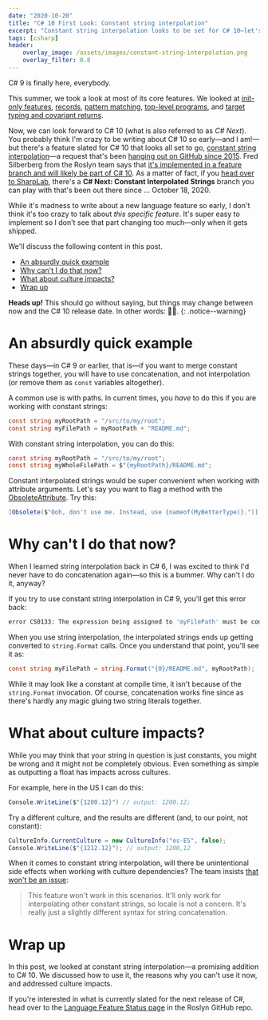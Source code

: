 ```yaml
---
date: "2020-10-20"
title: "C# 10 First Look: Constant string interpolation"
excerpt: "Constant string interpolation looks to be set for C# 10—let's take a look."
tags: [csharp]
header:
    overlay_image: /assets/images/constant-string-interpolation.png
    overlay_filter: 0.8
---
```


C# 9 is finally here, everybody.

This summer, we took a look at most of its core features. We looked at [init-only features](https://daveabrock.com/2020/06/29/c-sharp-9-deep-dive-inits), [records](https://daveabrock.com/2020/07/06/c-sharp-9-deep-dive-records), [pattern matching](https://daveabrock.com/2020/07/06/c-sharp-9-pattern-matching), [top-level programs](https://daveabrock.com/2020/07/09/c-sharp-9-top-level-programs), and [target typing and covariant returns](https://daveabrock.com/2020/07/14/c-sharp-9-target-typing-covariants).

Now, we can look forward to C# 10 (what is also referred to as *C# Next*). You probably think I'm crazy to be writing about C# 10 so early—and I am!—but there's a feature slated for C# 10 that looks all set to go, [constant string interpolation](https://github.com/dotnet/csharplang/issues/2951)—a request that's been [hanging out on GitHub since 2015](https://github.com/dotnet/roslyn/issues/4678). Fred Silberberg from the Roslyn team says that [it's implemented in a feature branch and will likely be part of C# 10](https://github.com/dotnet/csharplang/issues/2951#issuecomment-696784012). As a matter of fact, if you [head over to SharpLab](https://sharplab.io/), there's a **C# Next: Constant Interpolated Strings** branch you can play with that's been out there since ... October 18, 2020.

While it's madness to write about a new language feature so early, I don't think it's too crazy to talk about *this specific feature*. It's super easy to implement so I don't see that part changing too much—only when it gets shipped.


We'll discuss the following content in this post.

- [An absurdly quick example](#an-absurdly-quick-example)
- [Why can't I do that now?](#why-cant-i-do-that-now)
- [What about culture impacts?](#what-about-culture-impacts)
- [Wrap up](#wrap-up)

**Heads up!** This should go without saying, but things may change between now and the C# 10 release date. In other words: 🤷‍♂️.
{: .notice--warning}

# An absurdly quick example

These days—in C# 9 or earlier, that is—if you want to merge constant strings together, you will have to use concatenation, and not interpolation (or remove them as `const` variables altogether).

A common use is with paths. In current times, you *have* to do this if you are working with constant strings:

```csharp
const string myRootPath = "/src/to/my/root";
const string myFilePath = myRootPath + "README.md";
```

With constant string interpolation, you can do this:

```csharp
const string myRootPath = "/src/to/my/root";
const string myWholeFilePath = $"{myRootPath}/README.md";
```

Constant interpolated strings would be super convenient when working with attribute arguments. Let's say you want to flag a method with the [ObsoleteAttribute](https://docs.microsoft.com/dotnet/api/system.obsoleteattribute?view=netcore-3.1). Try this:

```csharp
[Obsolete($"Ooh, don't use me. Instead, use {nameof(MyBetterType)}.")]
```

# Why can't I do that now?

When I learned string interpolation back in C# 6, I was excited to think I'd never have to do concatenation again—so this is a bummer. Why can't I do it, anyway?

If you try to use constant string interpolation in C# 9, you'll get this error back:

```bash
error CS0133: The expression being assigned to 'myFilePath' must be constant
```

When you use string interpolation, the interpolated strings ends up getting converted to `string.Format` calls. Once you understand that point, you'll see it as:

```csharp
const string myFilePath = string.Format("{0}/README.md", myRootPath);
```

While it may look like a constant at compile time, it isn't because of the `string.Format` invocation. Of course, concatenation works fine since as there's hardly any magic gluing two string literals together.

# What about culture impacts?

While you may think that your string in question is just constants, you might be wrong and it might not be completely obvious. Even something as simple as outputting a float has impacts across cultures.

For example, here in the US I can do this:

```csharp
Console.WriteLine($"{1200.12}") // output: 1200.12;
```

Try a different culture, and the results are different (and, to our point, not constant):

```csharp
CultureInfo.CurrentCulture = new CultureInfo("es-ES", false);
Console.WriteLine($"{1212.12}"); // output: 1200,12
```

When it comes to constant string interpolation, will there be unintentional side effects when working with culture dependencies? The team insists [that won't be an issue](https://github.com/dotnet/csharplang/issues/2951#issuecomment-559196393):

>This feature won't work in this scenarios. It'll only work for interpolating other constant strings, so locale is not a concern. It's really just a slightly different syntax for string concatenation.

# Wrap up

In this post, we looked at constant string interpolation—a promising addition to C# 10. We discussed how to use it, the reasons why you can't use it now, and addressed culture impacts.

If you're interested in what is currently slated for the next release of C#, head over to the [Language Feature Status page](https://github.com/dotnet/roslyn/blob/master/docs/Language%20Feature%20Status.md) in the Roslyn GitHub repo.
